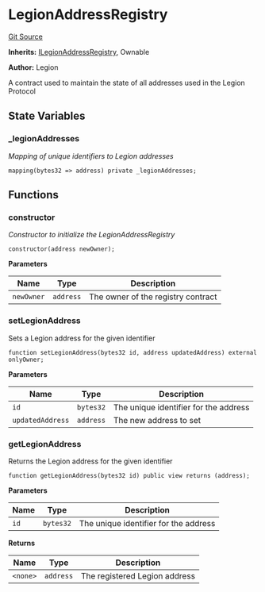# LegionAddressRegistry
[Git Source](https://github.com/Legion-Team/evm-contracts/blob/ac3edaa080a44c4acca1531370a76a05f05491f5/src/LegionAddressRegistry.sol)

**Inherits:**
[ILegionAddressRegistry](/src/interfaces/ILegionAddressRegistry.sol/interface.ILegionAddressRegistry.md), Ownable

**Author:**
Legion

A contract used to maintain the state of all addresses used in the Legion Protocol


## State Variables
### _legionAddresses
*Mapping of unique identifiers to Legion addresses*


```solidity
mapping(bytes32 => address) private _legionAddresses;
```


## Functions
### constructor

*Constructor to initialize the LegionAddressRegistry*


```solidity
constructor(address newOwner);
```
**Parameters**

|Name|Type|Description|
|----|----|-----------|
|`newOwner`|`address`|The owner of the registry contract|


### setLegionAddress

Sets a Legion address for the given identifier


```solidity
function setLegionAddress(bytes32 id, address updatedAddress) external onlyOwner;
```
**Parameters**

|Name|Type|Description|
|----|----|-----------|
|`id`|`bytes32`|The unique identifier for the address|
|`updatedAddress`|`address`|The new address to set|


### getLegionAddress

Returns the Legion address for the given identifier


```solidity
function getLegionAddress(bytes32 id) public view returns (address);
```
**Parameters**

|Name|Type|Description|
|----|----|-----------|
|`id`|`bytes32`|The unique identifier for the address|

**Returns**

|Name|Type|Description|
|----|----|-----------|
|`<none>`|`address`|The registered Legion address|


